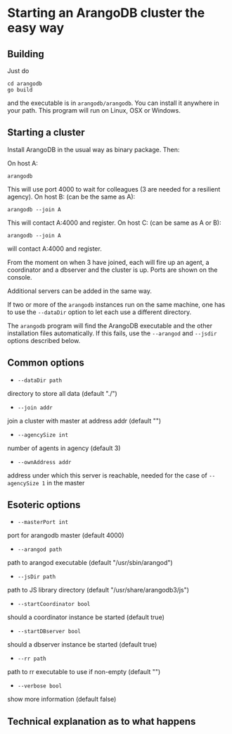 Starting an ArangoDB cluster the easy way
=========================================

Building
--------

Just do

    cd arangodb
    go build

and the executable is in `arangodb/arangodb`. You can install it
anywhere in your path. This program will run on Linux, OSX or Windows.

Starting a cluster
------------------

Install ArangoDB in the usual way as binary package. Then:

On host A:

    arangodb

This will use port 4000 to wait for colleagues (3 are needed for a
resilient agency). On host B: (can be the same as A):

    arangodb --join A

This will contact A:4000 and register. On host C: (can be same as A or B):

    arangodb --join A

will contact A:4000 and register.

From the moment on when 3 have joined, each will fire up an agent, a 
coordinator and a dbserver and the cluster is up. Ports are shown on
the console.

Additional servers can be added in the same way.

If two or more of the `arangodb` instances run on the same machine,
one has to use the `--dataDir` option to let each use a different
directory.

The `arangodb` program will find the ArangoDB executable and the
other installation files automatically. If this fails, use the
`--arangod` and `--jsdir` options described below.

Common options 
--------------

* `--dataDir path`

directory to store all data (default "./")

* `--join addr`

join a cluster with master at address addr (default "")

* `--agencySize int`

number of agents in agency (default 3)

* `--ownAddress addr`

address under which this server is reachable, needed for 
the case of `--agencySize 1` in the master

Esoteric options
----------------

* `--masterPort int`

port for arangodb master (default 4000)

* `--arangod path`

path to arangod executable (default "/usr/sbin/arangod")

* `--jsDir path`

path to JS library directory (default "/usr/share/arangodb3/js")

* `--startCoordinator bool`

should a coordinator instance be started (default true)

* `--startDBserver bool`

should a dbserver instance be started (default true)

* `--rr path`

path to rr executable to use if non-empty (default "")

* `--verbose bool`

show more information (default false)
	
Technical explanation as to what happens
----------------------------------------


